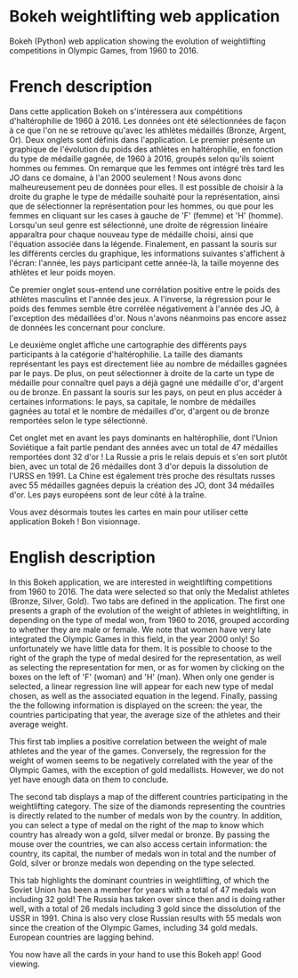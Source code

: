 # Bokeh weightlifting web application
Bokeh (Python) web application showing the evolution of weightlifting competitions in Olympic Games, from 1960 to 2016.

# French description

Dans cette application Bokeh on s'intéressera aux compétitions d'haltérophilie de 1960 à 2016. Les données ont été sélectionnées de façon à ce que l'on ne se retrouve qu'avec les athlètes médaillés (Bronze, Argent, Or). Deux onglets sont définis dans l'application. Le premier présente un graphique de l'évolution du poids des athlètes en haltérophilie, en  fonction du type de médaille gagnée, de 1960 à 2016, groupés selon qu'ils soient hommes ou femmes. On remarque que les femmes ont intégré très tard les JO dans ce domaine, à l'an  2000 seulement ! Nous avons donc malheureusement peu de données pour elles. Il est possible de choisir à la droite du graphe le type de médaille souhaité pour la représentation, ainsi que de sélectionner la représentation pour les hommes, ou que pour les femmes en cliquant sur les cases à gauche de 'F' (femme) et 'H' (homme). Lorsqu'un seul genre est sélectionné, une droite de régression linéaire apparaîtra pour chaque nouveau type de médaille choisi, ainsi que l'équation associée dans la légende. Finalement, en passant la  souris sur les différents cercles du graphique, les informations suivantes s'affichent à l'écran: l'année, les pays participant cette année-là, la taille moyenne des athlètes et  leur poids moyen.

Ce premier onglet sous-entend une corrélation positive entre le poids des athlètes masculins et l'année des jeux. A l'inverse, la régression pour le poids des femmes semble être corrélée négativement à l'année des JO, à l'exception des médaillées d'or. Nous n'avons néanmoins pas encore assez de données les concernant pour conclure.

Le deuxième onglet affiche une cartographie des différents pays participants à la catégorie d'haltérophilie. La taille des diamants représentant les pays est directement liée au nombre de médailles gagnées par le pays. De plus, on peut sélectionner à droite de la carte un type de médaille pour connaître quel pays a déjà gagné une médaille d'or, d'argent ou de bronze. En passant la souris sur les pays, on peut en plus accéder à certaines informations: le pays, sa capitale, le nombre de médailles gagnées au total et le nombre de médailles d'or, d'argent ou de bronze remportées selon le type sélectionné.

Cet onglet met en avant les pays dominants en haltérophilie, dont l'Union Soviétique a fait partie pendant des années avec un total de 47 médailles remportées dont 32 d'or ! La Russie a pris le relais depuis et s'en sort plutôt bien, avec un total de 26 médailles dont 3 d'or depuis la dissolution de l'URSS en 1991. La Chine est également très proche des résultats russes avec 55 médailles gagnées depuis la création des JO, dont 34 médailles d'or. Les pays européens sont de leur côté à la traîne.

Vous avez désormais toutes les cartes en main pour utiliser cette application Bokeh ! Bon visionnage.

# English description

In this Bokeh application, we are interested in weightlifting competitions from 1960 to 2016. The data were selected so that only the Medalist athletes (Bronze, Silver, Gold). Two tabs are defined in the application. The first one presents a graph of the evolution of the weight of athletes in weightlifting, in depending on the type of medal won, from 1960 to 2016, grouped according to whether they are male or female. We note that women have very late integrated the Olympic Games in this field, in the year 2000 only! So unfortunately we have little data for them. It is possible to choose to the right of the graph the type of medal desired for the representation, as well as selecting the representation for men, or as for women by clicking on the boxes on the left of 'F' (woman) and 'H' (man). When only one gender is selected, a linear regression line will appear for each new type of medal chosen, as well as the associated equation in the legend. Finally, passing the  the following information is displayed on the screen: the year, the countries participating that year, the average size of the athletes and 
their average weight.

This first tab implies a positive correlation between the weight of male athletes and the year of the games. Conversely, the regression for the weight of women seems to be negatively correlated with the year of the Olympic Games, with the exception of gold medallists. However, we do not yet have enough data on them to conclude.

The second tab displays a map of the different countries participating in the weightlifting category. The size of the diamonds representing the countries is directly related to the number of medals won by the country. In addition, you can select a type of medal on the right of the map to know which country has already won a gold, silver medal or bronze. By passing the mouse over the countries, we can also access certain information: the country, its capital, the number of medals won in total and the number of Gold, silver or bronze medals won depending on the type selected.

This tab highlights the dominant countries in weightlifting, of which the Soviet Union has been a member for years with a total of 47 medals won including 32 gold! The Russia has taken over since then and is doing rather well, with a total of 26 medals including 3 gold since the dissolution of the USSR in 1991. China is also very close Russian results with 55 medals won since the creation of the Olympic Games, including 34 gold medals. European countries are lagging behind.

You now have all the cards in your hand to use this Bokeh app! Good viewing.
